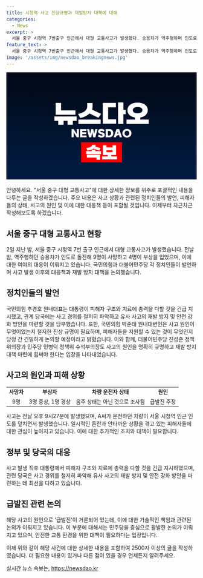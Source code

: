 ```yaml
---
title: 시청역 사고 진상규명과 재발방지 대책에 대해
categories:
  - News
excerpt: >
  서울 중구 시청역 7번출구 인근에서 대형 교통사고가 발생했다. 승용차가 역주행하며 인도로 돌진해 9명 사망, 4명 다쳤다. 여야는 사고의 규명과 재발 방지를 촉구하며 피해자 지원에 최선을 다할 것을 강조했다. 사고 원인은 급발진으로 추측되지만, 음주 상태는 아닌 것으로 조사됐다. 현장에 국화가 놓이며 정치권은 사망자에 대한 애도와 부상자들의 치료에 힘쓸 것을 약속하고 있다.
feature_text: >
  서울 중구 시청역 7번출구 인근에서 대형 교통사고가 발생했다. 승용차가 역주행하며 인도로 돌진해 9명 사망, 4명 다쳤다. 여야는 사고의 규명과 재발 방지를 촉구하며 피해자 지원에 최선을 다할 것을 강조했다. 사고 원인은 급발진으로 추측되지만, 음주 상태는 아닌 것으로 조사됐다. 현장에 국화가 놓이며 정치권은 사망자에 대한 애도와 부상자들의 치료에 힘쓸 것을 약속하고 있다.
image: '/assets/img/newsdao_breakingnews.jpg'
---
```


<p><img src="/assets/img/newsdao_breakingnews.jpg" alt="firstkoreanews 속보" /></p>

<p>안녕하세요. "서울 중구 대형 교통사고"에 대한 상세한 정보를 위주로 포괄적인 내용을 다루는 글을 작성하겠습니다. 주요 내용은 사고 상황과 관련된 정치인들의 발언, 피해자들의 상태, 사고의 원인 및 이에 대한 대응책 등이 포함될 것입니다. 이제부터 차근차근 작성해보도록 하겠습니다. </p>

<h2 data-ke-size="size26">서울 중구 대형 교통사고 현황</h2>

<p data-ke-size="size16">2일 지난 밤, 서울 중구 시청역 7번 출구 인근에서 대형 교통사고가 발생했습니다. 전날 밤, 역주행하던 승용차가 인도로 돌진해 9명이 사망하고 4명이 부상을 입었으며, 이에 대한 여야의 대응이 이뤄지고 있습니다. 국민의힘과 더불어민주당 각 정치인들이 발언하며 사고 발생 이후의 대응책과 재발 방지 대책을 논의했습니다.</p>

<h2 data-ke-size="size26">정치인들의 발언</h2>

<p data-ke-size="size16">국민의힘 추경호 원내대표는 대통령이 피해자 구조와 치료에 총력을 다할 것을 긴급 지시했고, 관계 당국에는 사고 경위를 철저히 파악하고 유사 사고의 재발 방지 및 안전 강화 방안을 마련할 것을 당부했습니다. 또한, 국민의힘 박준태 원내대변인은 사고 원인이 무엇이었는지 철저한 진상 규명이 필요하며, 피해자들을 지원할 수 있는 것이 무엇인지 당정 간 긴밀하게 논의할 예정이라고 밝혔습니다. 이와 함께, 더불어민주당 진성준 정책위의장과 민주당 민병덕 정책위 수석부의장도 사고의 원인을 명확히 규명하고 재발 방지 대책 마련에 힘써야 한다는 입장을 나타내었습니다.</p>

<h2 data-ke-size="size26">사고의 원인과 피해 상황</h2>

<table>
    <tr>
        <td style="text-align: center; height: 17px;"><b>사망자</b></td>
        <td style="text-align: center; height: 17px;"><b>부상자</b></td>
        <td style="text-align: center; height: 17px;"><b>차량 운전자 상태</b></td>
        <td style="text-align: center; height: 17px;"><b>원인</b></td>
    </tr>
    <tr>
        <td style="text-align: center; height: 17px;">9명</td>
        <td style="text-align: center; height: 17px;">3명 중상, 1명 경상</td>
        <td style="text-align: center; height: 17px;">음주 상태는 아닌 것으로 조사됨</td>
        <td style="text-align: center; height: 17px;">급발진 주장</td>
    </tr>
</table>

<p data-ke-size="size16">사고는 전날 오후 9시27분에 발생했으며, A씨가 운전하던 차량이 서울 시청역 인근 인도를 덮치면서 발생했습니다. 일시적인 혼란과 안타까운 상황을 겪고 있는 피해자들에 대한 관심이 높아지고 있습니다. 이에 대한 추가적인 조치와 대책이 필요합니다.</p>

<h2 data-ke-size="size26">정부 및 당국의 대응</h2>

<p data-ke-size="size16">사고 발생 직후 대통령께서 피해자 구조와 치료에 총력을 다할 것을 긴급 지시하였으며, 관련 당국은 사고 경위를 철저히 파악해 유사 사고의 재발 방지 및 안전 강화 방안을 마련하는 데 최선을 다하고 있습니다.</p>

<h2 data-ke-size="size26">급발진 관련 논의</h2>

<p data-ke-size="size16">해당 사고의 원인으로 '급발진'이 거론되어 있는데, 이에 대한 기술적인 책임과 관련된 논의가 이뤄지고 있습니다. 이 부분에 대해서는 민주당을 중심으로 활발한 논의가 이뤄지고 있으며, 안전한 교통 환경을 위한 대책이 필요하다는 입장입니다.</p>

<p>이제 위와 같이 해당 사건에 대한 상세한 내용을 포함하여 2500자 이상의 글을 작성하였습니다. 더 필요한 내용이 있거나 다른 점이 있을 경우 언제든지 알려주세요.</p>
실시간 뉴스 속보는, <a href="https://newsdao.kr" rel="dofollow">https://newsdao.kr</a>


